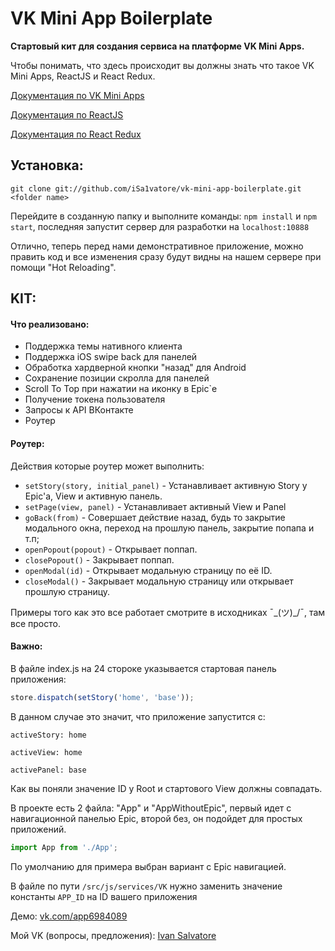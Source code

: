 # VK Mini App Boilerplate
**Стартовый кит для создания сервиса на платформе VK Mini Apps.**

Чтобы понимать, что здесь происходит вы должны знать что такое VK Mini Apps,  ReactJS и React Redux.

[Документация по VK Mini Apps](https://vk.com/dev/vk_apps_docs)

[Документация по ReactJS](https://ru.reactjs.org/docs/getting-started.html)

[Документация по React Redux](https://rajdee.gitbooks.io/redux-in-russian/content/)

## Установка:
`git clone git://github.com/iSa1vatore/vk-mini-app-boilerplate.git <folder name>`

Перейдите в созданную папку и выполните команды: `npm install` и `npm start`, последняя запустит сервер для разработки на `localhost:10888`

Отлично, теперь перед нами демонстративное приложение, можно править код и все изменения сразу будут видны на нашем сервере при помощи "Hot Reloading".

## KIT:
#### Что реализовано:
- Поддержка темы нативного клиента
- Поддержка iOS swipe back для панелей
- Обработка хардверной кнопки "назад" для Android
- Сохранение позиции скролла для панелей
- Scroll To Top при нажатии на иконку в Epic`e
- Получение токена пользователя
- Запросы к API ВКонтакте
- Роутер

#### Роутер:
Действия которые роутер может выполнить:
- `setStory(story, initial_panel)` - Устанавливает активную Story у Epic'a, View и активную панель.
- `setPage(view, panel)` - Устанавливает активный View и Panel
- `goBack(from)` - Совершает действие назад, будь то закрытие модального окна, переход на прошлую панель, закрытие попапа и т.п;
- `openPopout(popout)` -  Открывает поппап.
- `closePopout()` - Закрывает поппап.
- `openModal(id)` - Открывает модальную страницу по её ID.
- `closeModal()` - Закрывает модальную страницу или открывает прошлую страницу.

Примеры того как это все работает смотрите в исходниках ¯\_(ツ)_/¯, там все просто.

#### Важно:
В файле index.js на 24 стороке указывается стартовая панель приложения:
```javascript
store.dispatch(setStory('home', 'base'));
```
В данном случае это значит, что приложение запустится с:

`activeStory: home`

`activeView: home`

`activePanel: base`

Как вы поняли значение ID у Root и стартового View должны совпадать.

В проекте есть 2 файла: "App" и "AppWithoutEpic", первый идет с навигационной панелью Epic, второй без, он подойдет для простых приложений.
```javascript
import App from './App';
```
По умолчанию для примера выбран вариант с Epic навигацией.

В файле по пути `/src/js/services/VK` нужно заменить значение константы `APP_ID` на ID вашего приложения


Демо: [vk.com/app6984089](https://vk.com/app6984089)

Мой VK (вопросы, предложения): [Ivan Salvatore](https://vk.com/s9008)
